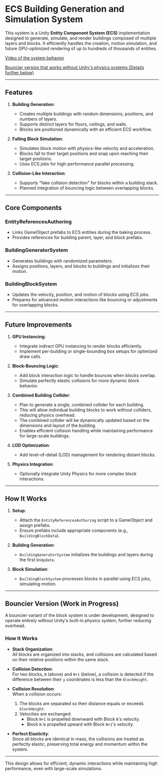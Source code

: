 # ECS Building Generation and Simulation System

This system is a Unity **Entity Component System (ECS)** implementation designed to generate, simulate, and render buildings composed of multiple layers and blocks. It efficiently handles the creation, motion simulation, and future GPU-optimized rendering of up to hundreds of thousands of entities.

[Video of the system behavior](https://drive.google.com/file/d/12Es2kmqOraFzIuTk4j-Zm1ThUteGYjGu/view?usp=drive_link)

[Bouncier version that works without Unity's physics systems (Details further below)](https://drive.google.com/file/d/1prMqfTht1zurHcV7oV1bXAzcDznRIrtk/view?usp=drive_link)

---

## Features

1. **Building Generation**:
   - Creates multiple buildings with random dimensions, positions, and numbers of layers.
   - Supports distinct layers for floors, ceilings, and walls.
   - Blocks are positioned dynamically with an efficient ECS workflow.

2. **Falling Block Simulation**:
   - Simulates block motion with physics-like velocity and acceleration.
   - Blocks fall to their target positions and snap upon reaching their target positions.
   - Uses ECS jobs for high-performance parallel processing.

3. **Collision-Like Interaction**:
   - Supports "fake collision detection" for blocks within a building stack.
   - Planned integration of bouncing logic between overlapping blocks.

---

## Core Components

### EntityReferencesAuthoring
- Links GameObject prefabs to ECS entities during the baking process.
- Provides references for building parent, layer, and block prefabs.

### BuildingGeneratorSystem
- Generates buildings with randomized parameters.
- Assigns positions, layers, and blocks to buildings and initializes their motion.

### BuildingBlockSystem
- Updates the velocity, position, and motion of blocks using ECS jobs.
- Prepares for advanced motion interactions like bouncing or adjustments for overlapping blocks.

---

## Future Improvements

1. **GPU Instancing**:
   - Integrate indirect GPU instancing to render blocks efficiently.
   - Implement per-building or single-bounding box setups for optimized draw calls.

2. **Block-Bouncing Logic**:
   - Add block interaction logic to handle bounces when blocks overlap.
   - Simulate perfectly elastic collisions for more dynamic block behavior.
     
3. **Combined Building Collider**:
   - Plan to generate a single, combined collider for each building.
   - This will allow individual building blocks to work without colliders, reducing physics overhead.
   - The combined collider will be dynamically updated based on the dimensions and layout of the building.
   - Enables efficient collision handling while maintaining performance for large-scale buildings.

4. **LOD Optimization**:
   - Add level-of-detail (LOD) management for rendering distant blocks.

5. **Physics Integration**:
   - Optionally integrate Unity Physics for more complex block interactions.

---

## How It Works

1. **Setup**:
   - Attach the `EntityReferencesAuthoring` script to a GameObject and assign prefabs.
   - Ensure prefabs include appropriate components (e.g., `BuildingBlockData`).

2. **Building Generation**:
   - `BuildingGeneratorSystem` initializes the buildings and layers during the first `OnUpdate`.

3. **Block Simulation**:
   - `BuildingBlockSystem` processes blocks in parallel using ECS jobs, simulating motion.

---

## Bouncier Version (Work in Progress)

A bouncier variant of the block system is under development, designed to operate entirely without Unity's built-in physics system, further reducing overhead.

### How It Works

- **Stack Organization**:  
  All blocks are organized into stacks, and collisions are calculated based on their relative positions within the same stack.

- **Collision Detection**:  
  For two blocks, `N` (above) and `N+1` (below), a collision is detected if the difference between their `y` coordinates is less than the `blockHeight`.

- **Collision Resolution**:  
  When a collision occurs:
  1. The blocks are separated so their distance equals or exceeds `blockHeight`.
  2. Velocities are exchanged:
     - Block `N+1` is propelled downward with Block `N`'s velocity.
     - Block `N` is propelled upward with Block `N+1`'s velocity.

- **Perfect Elasticity**:  
  Since all blocks are identical in mass, the collisions are treated as perfectly elastic, preserving total energy and momentum within the system.

---

This design allows for efficient, dynamic interactions while maintaining high performance, even with large-scale simulations.



